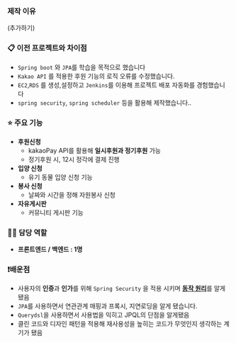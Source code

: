 

### 제작 이유 
(추가하기)

### 📋 이전 프로젝트와 차이점

- `Spring boot` 와 `JPA`를 학습을 목적으로 했습니다
- `Kakao API` 를 적용한 후원 기능의 로직 오류를 수정했습니다.
- `EC2`,`RDS` 를 생성,설정하고 `Jenkins`를 이용해 프로젝트 배포 자동화를 경험했습니다
- `spring security`, `spring scheduler` 등을 활용해 제작했습니다..

### ⭐ 주요 기능

- **후원신청**
    - kakaoPay API를 활용해 **일시후원과 정기후원** 가능
    - 정기후원 시, 12시 정각에 결제 진행
- **입양 신청**
    - 유기 동물 입양 신청 기능
- **봉사 신청**
    - 날짜와 시간을 정해 자원봉사 신청
- **자유게시판**
    - 커뮤니티 게시판 기능

### ✋🏻  담당 역할

- **프론트엔드 / 백엔드 : 1명**

### ❗배운점

- 사용자의 **인증**과 **인가**를 위해 `Spring Security` 을 적용 시키며 [**동작 원리**](https://www.notion.so/d144f76c53374c94a7a848ec78cc0788)를 알게 됐음
- `JPA`를 사용하면서 연관관계 매핑과 프록시, 지연로딩을 알게 됐습니다.
- `Querydsl`을 사용하면서 사용법을 익히고 JPQL의 단점을 알게됐음
- 클린 코드와 디자인 패턴을 적용해 재사용성을 높히는 코드가 무엇인지 생각하는 계기가  됐음
